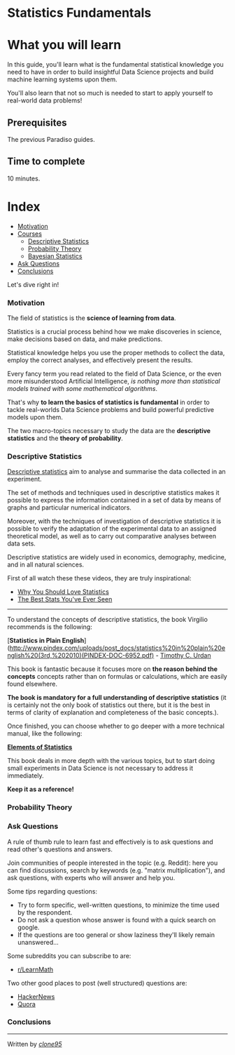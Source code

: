 # Statistics Fundamentals

# What you will learn 

In this guide, you'll learn what is the fundamental statistical knowledge you need to have in order
to build insightful Data Science projects and build machine learning systems upon them.

You'll also learn that not so much is needed to start to apply yourself to real-world data problems!

## Prerequisites
The previous Paradiso guides.

## Time to complete
10 minutes.

# Index
- [Motivation](#Motivation)
- [Courses](#Courses)
  - [Descriptive Statistics](#)
  - [Probability Theory](#)
  - [Bayesian Statistics](#Bayesian-Statistics)
- [Ask Questions](#Ask-Questions)
- [Conclusions](#Conclusions)

Let's dive right in!
 
### Motivation
The field of statistics is the **science of learning from data**.

Statistics is a crucial process behind how we make discoveries in science, make decisions based on data, and make predictions. 

Statistical knowledge helps you use the proper methods to collect the data, employ the correct analyses, and effectively present the results. 

Every fancy term you read related to the field of Data Science, or the even more misunderstood Artificial Intelligence, _is nothing more than statistical models trained with some mathematical algorithms_.

That's why **to learn the basics of statistics is fundamental** in order to tackle real-worlds Data Science problems and build powerful predictive models upon them.

The two macro-topics necessary to study the data are the **descriptive statistics** and the **theory of probability**.

### Descriptive Statistics

[Descriptive statistics](https://www.investopedia.com/terms/d/descriptive_statistics.asp) aim to analyse and summarise the data collected in an experiment. 

The set of methods and techniques used in descriptive statistics makes it possible to express the information contained in a set of data by means of graphs and particular numerical indicators.

Moreover, with the techniques of investigation of descriptive statistics it is possible to verify the adaptation of the experimental data to an assigned theoretical model, as well as to carry out comparative analyses between data sets.

Descriptive statistics are widely used in economics, demography, medicine, and in all natural sciences.

First of all watch these these videos, they are truly inspirational:

- [Why You Should Love Statistics](https://www.ted.com/talks/alan_smith_why_we_re_so_bad_at_statistics)
- [The Best Stats You've Ever Seen](https://www.ted.com/talks/hans_rosling_shows_the_best_stats_you_ve_ever_seen)

---

To understand the concepts of descriptive statistics, the book Virgilio recommends is the following:

[**Statistics in Plain English**](http://www.pindex.com/uploads/post_docs/statistics%20in%20plain%20english%20(3rd,%202010)(PINDEX-DOC-6952.pdf) - [Timothy C. Urdan](https://www.amazon.com/Timothy-C.-Urdan/e/B001JP8H9Q%3Fref=dbs_a_mng_rwt_scns_share)

This book is fantastic because it focuses more on **the reason behind the concepts** concepts rather than on formulas or calculations, which are easily found elsewhere. 

**The book is mandatory for a full understanding of descriptive statistics** (it is certainly not the only book of statistics out there, but it is the best in terms of clarity of explanation and completeness of the basic concepts.).

Once finished, you can choose whether to go deeper with a more technical manual, like the following:

[**Elements of Statistics**](https://www.open.edu/openlearncreate/mod/oucontent/view.php?id=18263&printable=1)

This book deals in more depth with the various topics, but to start doing small experiments in Data Science is not necessary to address it immediately. 

**Keep it as a reference!**

### Probability Theory
### Ask Questions
A rule of thumb rule to learn fast and effectively is to ask questions and read other's questions and answers.

Join communities of people interested in the topic (e.g. Reddit): here you can find discussions, search by keywords (e.g. "matrix multiplication"), and ask questions, with experts who will answer and help you.

Some _tips_ regarding questions:

- Try to form specific, well-written questions, to minimize the time used by the respondent.
- Do not ask a question whose answer is found with a quick search on google.
- If the questions are too general or show laziness they'll likely remain unanswered...

Some subreddits you can subscribe to are:

- [r/LearnMath](https://www.reddit.com/r/learnmath/)


Two other good places to post (well structured) questions are:

- [HackerNews](http://hn.premii.com/)
- [Quora](https://www.quora.com/)

### Conclusions


----
Written by [_clone95_](https://github.com/clone95)
